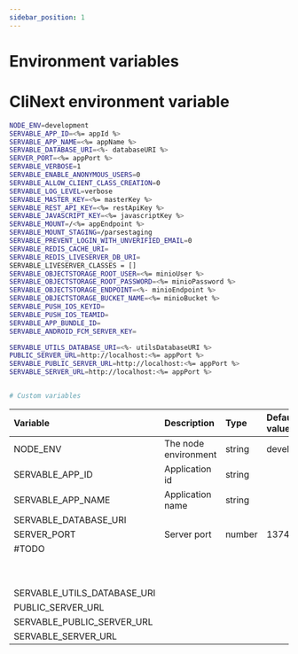 ```yaml
---
sidebar_position: 1
---
```


# Environment variables


# CliNext environment variable
```bash
NODE_ENV=development
SERVABLE_APP_ID=<%= appId %>
SERVABLE_APP_NAME=<%= appName %>
SERVABLE_DATABASE_URI=<%- databaseURI %>
SERVER_PORT=<%= appPort %>
SERVABLE_VERBOSE=1
SERVABLE_ENABLE_ANONYMOUS_USERS=0
SERVABLE_ALLOW_CLIENT_CLASS_CREATION=0
SERVABLE_LOG_LEVEL=verbose
SERVABLE_MASTER_KEY=<%= masterKey %>
SERVABLE_REST_API_KEY=<%= restApiKey %>
SERVABLE_JAVASCRIPT_KEY=<%= javascriptKey %>
SERVABLE_MOUNT=/<%= appEndpoint %>
SERVABLE_MOUNT_STAGING=/parsestaging
SERVABLE_PREVENT_LOGIN_WITH_UNVERIFIED_EMAIL=0
SERVABLE_REDIS_CACHE_URI=
SERVABLE_REDIS_LIVESERVER_DB_URI=
SERVABLE_LIVESERVER_CLASSES = []
SERVABLE_OBJECTSTORAGE_ROOT_USER=<%= minioUser %>
SERVABLE_OBJECTSTORAGE_ROOT_PASSWORD=<%= minioPassword %>
SERVABLE_OBJECTSTORAGE_ENDPOINT=<%- minioEndpoint %>
SERVABLE_OBJECTSTORAGE_BUCKET_NAME=<%= minioBucket %>
SERVABLE_PUSH_IOS_KEYID=
SERVABLE_PUSH_IOS_TEAMID=
SERVABLE_APP_BUNDLE_ID=
SERVABLE_ANDROID_FCM_SERVER_KEY=

SERVABLE_UTILS_DATABASE_URI=<%- utilsDatabaseURI %>
PUBLIC_SERVER_URL=http://localhost:<%= appPort %>
SERVABLE_PUBLIC_SERVER_URL=http://localhost:<%= appPort %>
SERVABLE_SERVER_URL=http://localhost:<%= appPort %>


# Custom variables

```



|  Variable | Description | Type | Default value |  |
|:--|:--|:--|:--|:--|
| NODE_ENV | The node environment | string | development |  |
| SERVABLE_APP_ID | Application id | string |  |  |
| SERVABLE_APP_NAME | Application name | string |  |  |
| SERVABLE_DATABASE_URI |  |  |  |  |
| SERVER_PORT | Server port | number | 1374 |  |
| #TODO |  |  |  |  |
|  |  |  |  |  |
|  |  |  |  |  |
|  |  |  |  |  |
|  |  |  |  |  |
|  |  |  |  |  |
|  |  |  |  |  |
|  |  |  |  |  |
|  |  |  |  |  |
|  |  |  |  |  |
| SERVABLE_UTILS_DATABASE_URI |  |  |  |  |
| PUBLIC_SERVER_URL |  |  |  |  |
| SERVABLE_PUBLIC_SERVER_URL |  |  |  |  |
| SERVABLE_SERVER_URL |  |  |  |  | 